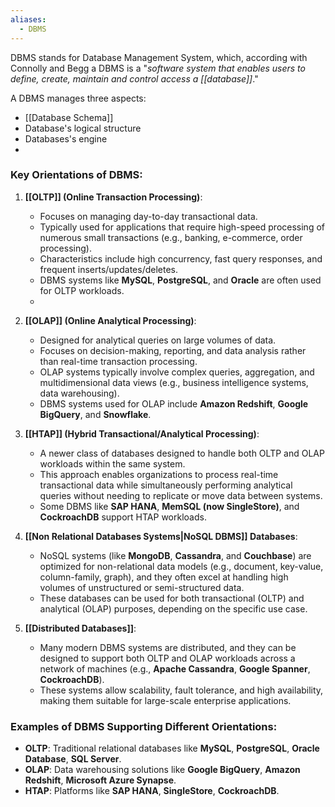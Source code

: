 ```yaml
---
aliases:
  - DBMS
---
```

DBMS stands for Database Management System, which, according with Connolly and Begg a DBMS is a "*software system that enables users to define, create, maintain and control access a  [[database]]*."  

A DBMS manages three aspects:
* [[Database Schema]]
* Database's logical structure
* Databases's engine
* 

### Key Orientations of DBMS:

1. **[[OLTP]] (Online Transaction Processing)**:
    
    - Focuses on managing day-to-day transactional data.
    - Typically used for applications that require high-speed processing of numerous small transactions (e.g., banking, e-commerce, order processing).
    - Characteristics include high concurrency, fast query responses, and frequent inserts/updates/deletes.
    - DBMS systems like **MySQL**, **PostgreSQL**, and **Oracle** are often used for OLTP workloads.
    - 
2. **[[OLAP]] (Online Analytical Processing)**:
    
    - Designed for analytical queries on large volumes of data.
    - Focuses on decision-making, reporting, and data analysis rather than real-time transaction processing.
    - OLAP systems typically involve complex queries, aggregation, and multidimensional data views (e.g., business intelligence systems, data warehousing).
    - DBMS systems used for OLAP include **Amazon Redshift**, **Google BigQuery**, and **Snowflake**.
      
3. **[[HTAP]] (Hybrid Transactional/Analytical Processing)**:
    
    - A newer class of databases designed to handle both OLTP and OLAP workloads within the same system.
    - This approach enables organizations to process real-time transactional data while simultaneously performing analytical queries without needing to replicate or move data between systems.
    - Some DBMS like **SAP HANA**, **MemSQL (now SingleStore)**, and **CockroachDB** support HTAP workloads.
      
4. **[[Non Relational Databases Systems|NoSQL DBMS]] Databases**:
    
    - NoSQL systems (like **MongoDB**, **Cassandra**, and **Couchbase**) are optimized for non-relational data models (e.g., document, key-value, column-family, graph), and they often excel at handling high volumes of unstructured or semi-structured data.
    - These databases can be used for both transactional (OLTP) and analytical (OLAP) purposes, depending on the specific use case.
    
1. **[[Distributed Databases]]**:
    
    - Many modern DBMS systems are distributed, and they can be designed to support both OLTP and OLAP workloads across a network of machines (e.g., **Apache Cassandra**, **Google Spanner**, **CockroachDB**).
    - These systems allow scalability, fault tolerance, and high availability, making them suitable for large-scale enterprise applications.

### Examples of DBMS Supporting Different Orientations:

- **OLTP**: Traditional relational databases like **MySQL**, **PostgreSQL**, **Oracle Database**, **SQL Server**.
- **OLAP**: Data warehousing solutions like **Google BigQuery**, **Amazon Redshift**, **Microsoft Azure Synapse**.
- **HTAP**: Platforms like **SAP HANA**, **SingleStore**, **CockroachDB**.

